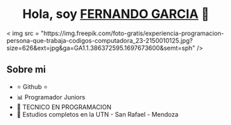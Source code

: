 <div align="center">
<h1 align="center">Hola, soy <a href="FERNANDO GARCIA">FERNANDO GARCIA</a> 👋</h1>
</div>
</div>< img  src = "https://img.freepik.com/foto-gratis/experiencia-programacion-persona-que-trabaja-codigos-computadora_23-2150010125.jpg?size=626&ext=jpg&ga=GA1.1.386372595.1697673600&semt=sph" /></div>



## Sobre mi

- ⭐ Github ⭐
- 📊 Programador Juniors 
- 📲 TECNICO EN PROGRAMACION
- 📗 Estudios completos en la UTN - San Rafael - Mendoza
